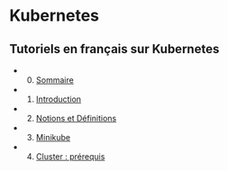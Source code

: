 # Kubernetes

## Tutoriels en français sur Kubernetes

- 0. [Sommaire](https://www.youtube.com/watch?v=37VLg7mlHu8&list=PLn6POgpklwWqfzaosSgX2XEKpse5VY2v5&index=1)
- 1. [Introduction](https://www.youtube.com/watch?v=vFfngcRPj9M&list=PLn6POgpklwWqfzaosSgX2XEKpse5VY2v5&index=2)
- 2. [Notions et Définitions](https://www.youtube.com/watch?v=Ew7QigU8JMQ&list=PLn6POgpklwWqfzaosSgX2XEKpse5VY2v5&index=3)
- 3. [Minikube](https://www.youtube.com/watch?v=p3FsrSoFZ-Q&list=PLn6POgpklwWqfzaosSgX2XEKpse5VY2v5&index=6)
- 4. [Cluster : prérequis](https://www.youtube.com/watch?v=wa9YDtiE2vo&list=PLn6POgpklwWqfzaosSgX2XEKpse5VY2v5&index=4)
